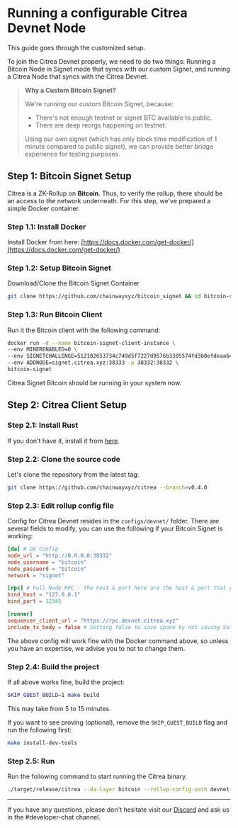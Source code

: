 
# Running a configurable Citrea Devnet Node

This guide goes through the customized setup.

To join the Citrea Devnet properly, we need to do two things: Running a Bitcoin Node in Signet mode that syncs with our custom Signet, and running a Citrea Node that syncs with the Citrea Devnet.

> **Why a Custom Bitcoin Signet?**
>
> We're running our custom Bitcoin Signet, because:
> - There's not enough testnet or signet BTC available to public.
> - There are deep reorgs happening on testnet.
> 
> Using our own signet (which has only block time modification of 1 minute compared to public signet), we can provide better bridge experience for testing purposes.

## Step 1: Bitcoin Signet Setup

Citrea is a ZK-Rollup on **Bitcoin**. Thus, to verify the rollup, there should be an access to the network underneath. For this step, we've prepared a simple Docker container.

### Step 1.1: Install Docker

Install Docker from here: [https://docs.docker.com/get-docker/](https://docs.docker.com/get-docker/)

### Step 1.2: Setup Bitcoin Signet

Download/Clone the Bitcoin Signet Container
```sh
git clone https://github.com/chainwayxyz/bitcoin_signet && cd bitcoin-signet
```

### Step 1.3: Run Bitcoin Client

Run it the Bitcoin client with the following command:

```sh
docker run -d --name bitcoin-signet-client-instance \
--env MINERENABLED=0 \
--env SIGNETCHALLENGE=512102653734c749d5f7227d9576b3305574fd3b0efdeaa64f3d500f121bf235f0a43151ae \
--env ADDNODE=signet.citrea.xyz:38333 -p 38332:38332 \
bitcoin-signet
```

Citrea Signet Bitcoin should be running in your system now. 

## Step 2: Citrea Client Setup

### Step 2.1: Install Rust

If you don't have it, install it from [here](https://www.rust-lang.org/tools/install).

### Step 2.2: Clone the source code

Let's clone the repository from the latest tag:
```sh
git clone https://github.com/chainwayxyz/citrea --branch=v0.4.0
```

### Step 2.3: Edit rollup config file

Config for Citrea Devnet resides in the `configs/devnet/` folder. There are several fields to modify, you can use the following if your Bitcoin Signet is working:

<!-- ##### On DA Layer  -->
```toml
[da] # DA Config
node_url = "http://0.0.0.0:38332"
node_username = "bitcoin"                                     
node_password = "bitcoin"
network = "signet"

[rpc] # Full Node RPC - The host & port here are the host & port that your full node RPC uses, do not change if you're not sure how it works.
bind_host = "127.0.0.1"
bind_port = 12345

[runner]
sequencer_client_url = "https://rpc.devnet.citrea.xyz"
include_tx_body = false # Setting false to save space by not saving Soft Batches locally. 
```
The above config will work fine with the Docker command above, so unless you have an expertise, we advise you to not to change them.

### Step 2.4: Build the project

If all above works fine, build the project:

```sh
SKIP_GUEST_BUILD=1 make build
```

This may take from 5 to 15 minutes.

If you want to see proving (optional), remove the `SKIP_GUEST_BUILD` flag and run the following first:

```sh
make install-dev-tools
```

### Step 2.5: Run

Run the following command to start running the Citrea binary.

```sh 
./target/release/citrea --da-layer bitcoin --rollup-config-path devnet-configs/devnet.toml --genesis-paths devnet-configs/genesis
```

------------------------

If you have any questions, please don't hesitate visit our [Discord](https://discord.citrea.xyz) and ask us in the #developer-chat channel. 
